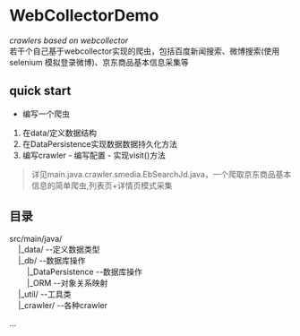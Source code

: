 # WebCollectorDemo



_crawlers based on webcollector_  
若干个自己基于webcollector实现的爬虫，包括百度新闻搜索、微博搜索(使用selenium 模拟登录微博)、京东商品基本信息采集等  

## quick start
-  编写一个爬虫
  1.  在data/定义数据结构
  2.  在DataPersistence实现数据数据持久化方法
  3.  编写crawler
    -  编写配置
    -  实现visit()方法

> 详见main.java.crawler.smedia.EbSearchJd.java，一个爬取京东商品基本信息的简单爬虫,列表页+详情页模式采集  


## 目录  
src/main/java/  
&nbsp;&nbsp;&nbsp;&nbsp;|_data/  --定义数据类型  
&nbsp;&nbsp;&nbsp;&nbsp;|_db/  --数据库操作  
&nbsp;&nbsp;&nbsp;&nbsp;&nbsp;&nbsp;&nbsp;&nbsp;|_DataPersistence  --数据库操作  
&nbsp;&nbsp;&nbsp;&nbsp;&nbsp;&nbsp;&nbsp;&nbsp;|_ORM  --对象关系映射  
&nbsp;&nbsp;&nbsp;&nbsp;|_util/ --工具类  
&nbsp;&nbsp;&nbsp;&nbsp;|_crawler/ --各种crawler

...
